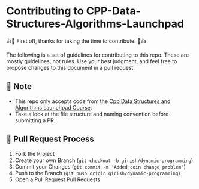 # Contributing to CPP-Data-Structures-Algorithms-Launchpad

:+1::tada: First off, thanks for taking the time to contribute! :tada::+1:

The following is a set of guidelines for contributing to this repo. 
These are mostly guidelines, not rules. Use your best judgment, and feel free to propose changes to this document in a pull request.

## :pushpin: Note
- This repo only accepts code from the [Cpp Data Structures and Algorithms Launchpad Course](https://online.codingblocks.com/courses/data-structures-and-algorithms-online-course).
- Take a look at the file structure and naming convention before submitting a PR.

## :information_desk_person: Pull Request Process
1. Fork the Project
2. Create your own Branch (`git checkout -b girish/dynamic-programming`)
3. Commit your Changes (`git commit -m 'Added coin change problem'`)
4. Push to the Branch (`git push origin girish/dynamic-programming`)
5. Open a Pull Request
Pull Requests

